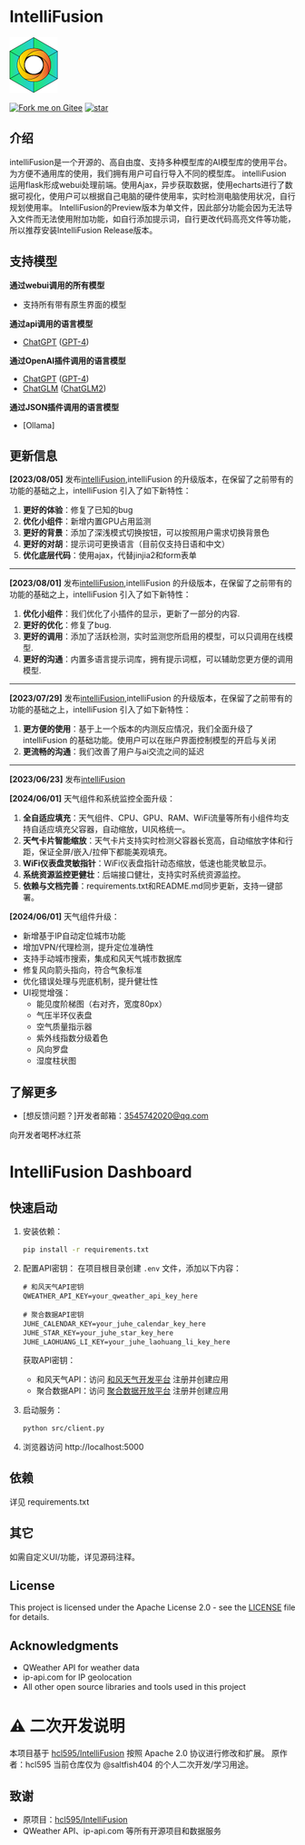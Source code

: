 # IntelliFusion

![IntelliFusionicon](res/IntelliFusion_icon_Sketch_20230923f_small.png)

[![Fork me on Gitee](https://gitee.com/argonserver/IntelliFusion/widgets/widget_6.svg?color=00d4d4)](https://gitee.com/argonserver/IntelliFusion)
[![star](https://gitee.com/argonserver/IntelliFusion/badge/star.svg?theme=gray)](https://gitee.com/argonserver/IntelliFusion/stargazers)

## 介绍
intelliFusion是一个开源的、高自由度、支持多种模型库的AI模型库的使用平台。为方便不通用库的使用，我们拥有用户可自行导入不同的模型库。
intelliFusion 运用flask形成webui处理前端。使用Ajax，异步获取数据，使用echarts进行了数据可视化，使用户可以根据自己电脑的硬件使用率，实时检测电脑使用状况，自行规划使用率。
IntelliFusion的Preview版本为单文件，因此部分功能会因为无法导入文件而无法使用附加功能，如自行添加提示词，自行更改代码高亮文件等功能，所以推荐安装IntelliFusion Release版本。

## 支持模型

**通过webui调用的所有模型**
- 支持所有带有原生界面的模型

**通过api调用的语言模型**
- [ChatGPT](https://chat.openai.com) ([GPT-4](https://openai.com/product/gpt-4))

**通过OpenAI插件调用的语言模型**
- [ChatGPT](https://chat.openai.com) ([GPT-4](https://openai.com/product/gpt-4))
- [ChatGLM](https://github.com/THUDM/ChatGLM-6B) ([ChatGLM2](https://github.com/THUDM/ChatGLM2-6B))

**通过JSON插件调用的语言模型**
- [Ollama]

## 更新信息

**[2023/08/05]** 发布[intelliFusion](https://github.com/hcl595/IntelliFusion),intelliFusion 的升级版本，在保留了之前带有的功能的基础之上，intelliFusion 引入了如下新特性：

1. **更好的体验**：修复了已知的bug
2. **优化小组件**：新增内置GPU占用监测
3. **更好的背景**：添加了深浅模式切换按钮，可以按照用户需求切换背景色
4. **更好的对胡**：提示词可更换语言（目前仅支持日语和中文）
5. **优化底层代码**：使用ajax，代替jinjia2和form表单

----
**[2023/08/01]** 发布[intelliFusion](https://github.com/hcl595/IntelliFusion),intelliFusion 的升级版本，在保留了之前带有的功能的基础之上，intelliFusion 引入了如下新特性：

1. **优化小组件**：我们优化了小插件的显示，更新了一部分的内容.
2. **更好的优化**：修复了bug.
3. **更好的调用**：添加了活跃检测，实时监测您所启用的模型，可以只调用在线模型.
4. **更好的沟通**：内置多语言提示词库，拥有提示词框，可以辅助您更方便的调用模型.

----
**[2023/07/29]** 发布[intelliFusion](https://github.com/hcl595/IntelliFusion),intelliFusion 的升级版本，在保留了之前带有的功能的基础之上，intelliFusion 引入了如下新特性：

1. **更方便的使用**：基于上一个版本的内测反应情况，我们全面升级了 intelliFusion 的基础功能。使用户可以在账户界面控制模型的开启与关闭
2. **更流畅的沟通**：我们改善了用户与ai交流之间的延迟

----
**[2023/06/23]** 发布[intelliFusion](https://github.com/hcl595/IntelliFusion)

**[2024/06/01]** 天气组件和系统监控全面升级：

1. **全自适应填充**：天气组件、CPU、GPU、RAM、WiFi流量等所有小组件均支持自适应填充父容器，自动缩放，UI风格统一。
2. **天气卡片智能缩放**：天气卡片支持实时检测父容器长宽高，自动缩放字体和行距，保证全屏/嵌入/拉伸下都能美观填充。
3. **WiFi仪表盘灵敏指针**：WiFi仪表盘指针动态缩放，低速也能灵敏显示。
4. **系统资源监控更健壮**：后端接口健壮，支持实时系统资源监控。
5. **依赖与文档完善**：requirements.txt和README.md同步更新，支持一键部署。


**[2024/06/01]** 天气组件升级：
- 新增基于IP自动定位城市功能
- 增加VPN/代理检测，提升定位准确性
- 支持手动城市搜索，集成和风天气城市数据库
- 修复风向箭头指向，符合气象标准
- 优化错误处理与兜底机制，提升健壮性
- UI视觉增强：
  - 能见度阶梯图（右对齐，宽度80px）
  - 气压半环仪表盘
  - 空气质量指示器
  - 紫外线指数分级着色
  - 风向罗盘
  - 湿度柱状图

## 了解更多

- [想反馈问题？]开发者邮箱：3545742020@qq.com


向开发者喝杯冰红茶

# IntelliFusion Dashboard

## 快速启动
1. 安装依赖：
   ```bash
   pip install -r requirements.txt
   ```

2. 配置API密钥：
   在项目根目录创建 `.env` 文件，添加以下内容：
   ```
   # 和风天气API密钥
   QWEATHER_API_KEY=your_qweather_api_key_here

   # 聚合数据API密钥
   JUHE_CALENDAR_KEY=your_juhe_calendar_key_here
   JUHE_STAR_KEY=your_juhe_star_key_here
   JUHE_LAOHUANG_LI_KEY=your_juhe_laohuang_li_key_here
   ```
   
   获取API密钥：
   - 和风天气API：访问 [和风天气开发平台](https://dev.qweather.com/) 注册并创建应用
   - 聚合数据API：访问 [聚合数据开放平台](https://www.juhe.cn/) 注册并创建应用

3. 启动服务：
   ```bash
   python src/client.py
   ```

4. 浏览器访问 http://localhost:5000

## 依赖
详见 requirements.txt

## 其它
如需自定义UI/功能，详见源码注释。





## License

This project is licensed under the Apache License 2.0 - see the [LICENSE](LICENSE) file for details.

## Acknowledgments

- QWeather API for weather data
- ip-api.com for IP geolocation
- All other open source libraries and tools used in this project

# ⚠️ 二次开发说明

本项目基于 [hcl595/IntelliFusion](https://github.com/hcl595/IntelliFusion) 按照 Apache 2.0 协议进行修改和扩展。
原作者：hcl595
当前仓库仅为 @saltfish404 的个人二次开发/学习用途。


## 致谢
- 原项目：[hcl595/IntelliFusion](https://github.com/hcl595/IntelliFusion)
- QWeather API、ip-api.com 等所有开源项目和数据服务


